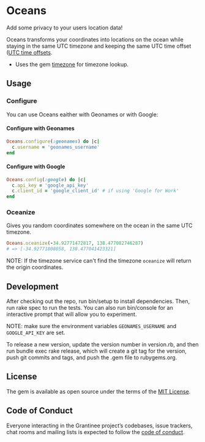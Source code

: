 # Oceans

Add some privacy to your users location data!

Oceans transforms your coordinates into locations on the ocean while staying in the same UTC timezone and keeping the same UTC time offset ([UTC time offsets](https://en.wikipedia.org/wiki/List_of_UTC_time_offsets).

* Uses the gem [timezone](https://github.com/panthomakos/timezone) for timezone lookup.

## Usage

### Configure

You can use Oceans eaither with Geonames or with Google:

#### Configure with Geonames

```ruby
Oceans.configure(:geonames) do |c|
  c.username = 'geonames_username'
end
```

#### Configure with Google

```ruby
Oceans.config(:google) do |c|
  c.api_key = 'google_api_key'
  c.client_id = 'google_client_id' # if using 'Google for Work'
end
```

### Oceanize

Gives you random coordinates somewhere on the ocean in the same UTC timezone.

```ruby
Oceans.oceanize(-34.92771472817, 138.477082746287)
# => [-34.92771808058, 138.477041423321]
```

NOTE: If the timezone service can't find the timezone `oceanize` will return the origin coordinates.

## Development

After checking out the repo, run bin/setup to install dependencies. Then, run rake spec to run the tests. You can also run bin/console for an interactive prompt that will allow you to experiment.

NOTE: make sure the environment variables `GEONAMES_USERNAME` and `GOOGLE_API_KEY` are set.

To release a new version, update the version number in version.rb, and then run bundle exec rake release, which will create a git tag for the version, push git commits and tags, and push the .gem file to rubygems.org.

## License

The gem is available as open source under the terms of the [MIT License](https://opensource.org/licenses/MIT).

## Code of Conduct

Everyone interacting in the Grantinee project’s codebases, issue trackers, chat rooms and mailing lists is expected to follow the [code of conduct](https://github.com/blinkist/oceans/blob/master/CODE_OF_CONDUCT.md).
